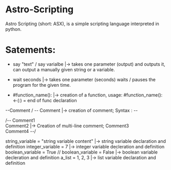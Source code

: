# Astro-Scripting
Astro Scripting (short: ASX), is a simple scripting language interpreted in python.

# Satements:
- say "text" / say varialbe |-> takes one parameter (output) and outputs it, can output a manually given string or a variable. 

- wait seconds              |-> takes one parameter (seconds) waits / pauses the program for the given time. 

- #function_name():         |-> creation of a function, usage: #function_name(): <-(:) = end of func declaration
      
--Comment / -- Comment      |-> creation of comment; Syntax : -- 

/-- Comment1                    
Comment2                    |-> Creation of multi-line comment; 
Comment3                    
Comment4 --/               

string_variable = "string variable content"         |-> string variable declaration and definition
integer_variable = 7                                |-> integer variable decleration and definition
boolean_variable = True // boolean_variable = False |-> boolean variable decleration and definition
a_list = 1, 2, 3                                    |-> list variable declaration and definition
